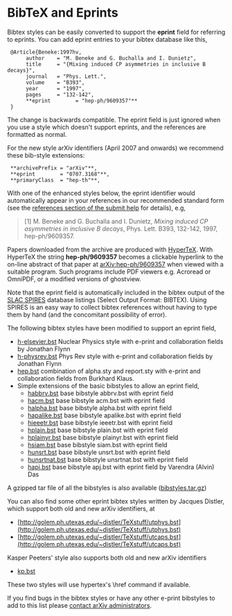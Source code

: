 # BibTeX and Eprints


Bibtex styles can be easily converted to support the **eprint** field for referring to eprints. You can add eprint entries to your bibtex database like this,
```
 @Article{Beneke:1997hv,
      author    = "M. Beneke and G. Buchalla and I. Dunietz",
      title     = "{Mixing induced CP asymmetries in inclusive B decays}",
      journal   = "Phys. Lett.",
      volume    = "B393",
      year      = "1997",
      pages     = "132-142",
      **eprint        = "hep-ph/9609357"**
 }
```
The change is backwards compatible. The eprint field is just ignored when you use a style which doesn't support eprints, and the references are formatted as normal.

For the new style arXiv identifiers (April 2007 and onwards) we recommend these bib-style extensions:

     **archivePrefix = "arXiv"**,
     **eprint        = "0707.3168"**,
     **primaryClass  = "hep-th"**,

With one of the enhanced styles below, the eprint identifier would automatically appear in your references in our recommended standard form (see the [references section of the submit help](/help/submit_tex.md#refs) for details), e.g,

> \[1\] M. Beneke and G. Buchalla and I. Dunietz, _Mixing induced CP asymmetries in inclusive B decays_, Phys. Lett. B393, 132-142, 1997, hep-ph/9609357.

Papers downloaded from the archive are produced with [HyperTeX](/help/hypertex/index.md). With HyperTeX the string **hep-ph/9609357** becomes a clickable hyperlink to the on-line abstract of that paper at [arXiv:hep-ph/9609357](https://arxiv.org/abs/hep-ph/9609357) when viewed with a suitable program. Such programs include PDF viewers e.g. Acroread or OmniPDF, or a modified versions of ghostview.

Note that the eprint field is automatically included in the bibtex output of the [SLAC SPIRES](http://www.slac.stanford.edu/spires/hep) database listings (Select Output Format: BIBTEX). Using SPIRES is an easy way to collect bibtex references without having to type them by hand (and the concomitant possibility of error).

The following bibtex styles have been modified to support an eprint field,

*   [h-elsevier.bst](h-elsevier.bst) Nuclear Physics style with e-print and collaboration fields by Jonathan Flynn
*   [h-physrev.bst](h-physrev.bst) Phys Rev style with e-print and collaboration fields by Jonathan Flynn
*   [hep.bst](hep.bst) combination of alpha.sty and report.sty with e-print and collaboration fields from Burkhard Klaus.
*   Simple extensions of the basic bibstyles to allow an eprint field,
    *   [habbrv.bst](habbrv.bst) base bibstyle abbrv.bst with eprint field
    *   [hacm.bst](hacm.bst) base bibstyle acm.bst with eprint field
    *   [halpha.bst](halpha.bst) base bibstyle alpha.bst with eprint field
    *   [hapalike.bst](hapalike.bst) base bibstyle apalike.bst with eprint field
    *   [hieeetr.bst](hieeetr.bst) base bibstyle ieeetr.bst with eprint field
    *   [hplain.bst](hplain.bst) base bibstyle plain.bst with eprint field
    *   [hplainyr.bst](hplainyr.bst) base bibstyle plainyr.bst with eprint field
    *   [hsiam.bst](hsiam.bst) base bibstyle siam.bst with eprint field
    *   [hunsrt.bst](hunsrt.bst) base bibstyle unsrt.bst with eprint field
    *   [hunsrtnat.bst](hunsrtnat.bst) base bibstyle unsrtnat.bst with eprint field
    *   [hapj.bst](hapj.bst) base bibstyle apj.bst with eprint field by Varendra (Alvin) Das

A gzipped tar file of all the bibstyles is also available ([bibstyles.tar.gz](bibstyles.tar.gz))

You can also find some other eprint bibtex styles written by Jacques Distler, which support both old and new arXiv identifiers, at

*   [http://golem.ph.utexas.edu/~distler/TeXstuff/utphys.bst](http://golem.ph.utexas.edu/~distler/TeXstuff/utphys.bst)
*   [http://golem.ph.utexas.edu/~distler/TeXstuff/utcaps.bst](http://golem.ph.utexas.edu/~distler/TeXstuff/utcaps.bst)

Kasper Peeters' style also supports both old and new arXiv identifiers

*   [kp.bst](kp.bst)

These two styles will use hypertex's \\href command if available.

If you find bugs in the bibtex styles or have any other e-print bibstyles to add to this list please [contact arXiv administrators](/help/contact.md).
